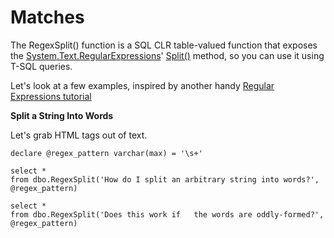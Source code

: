 # Matches

The RegexSplit() function is a SQL CLR table-valued function that exposes the [System.Text.RegularExpressions](https://msdn.microsoft.com/en-us/library/system.text.regularexpressions(v=vs.110).aspx)' [Split()](https://msdn.microsoft.com/en-us/library/b9712a7w(v=vs.110).aspx) method, so you can use it using T-SQL queries. 

Let's look at a few examples, inspired by another handy [Regular Expressions tutorial](http://wiki.tcl.tk/989)




**Split a String Into Words**

Let's grab HTML tags out of text.

```
declare @regex_pattern varchar(max) = '\s+'

select *
from dbo.RegexSplit('How do I split an arbitrary string into words?', @regex_pattern)

select *
from dbo.RegexSplit('Does this work if   the words are oddly-formed?', @regex_pattern)
```